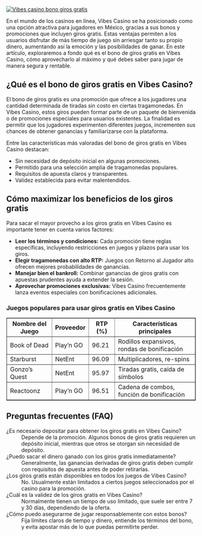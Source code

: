 [![Vibes casino bono giros gratis](https://123-caf.pages.dev/gitsignup.png)](https://vrmoo.ru/Bt82HjjY)

<p>En el mundo de los casinos en línea, Vibes Casino se ha posicionado como una opción atractiva para jugadores en México, gracias a sus bonos y promociones que incluyen giros gratis. Estas ventajas permiten a los usuarios disfrutar de más tiempo de juego sin arriesgar tanto su propio dinero, aumentando así la emoción y las posibilidades de ganar. En este artículo, exploraremos a fondo qué es el bono de giros gratis en Vibes Casino, cómo aprovecharlo al máximo y qué debes saber para jugar de manera segura y rentable.</p>  <h2>¿Qué es el bono de giros gratis en Vibes Casino?</h2> <p>El bono de giros gratis es una promoción que ofrece a los jugadores una cantidad determinada de tiradas sin costo en ciertas tragamonedas. En Vibes Casino, estos giros pueden formar parte de un paquete de bienvenida o de promociones especiales para usuarios existentes. La finalidad es permitir que los jugadores experimenten diferentes juegos, incrementen sus chances de obtener ganancias y familiarizarse con la plataforma.</p>  <p>Entre las características más valoradas del bono de giros gratis en Vibes Casino destacan:</p> <ul>   <li>Sin necesidad de depósito inicial en algunas promociones.</li>   <li>Permitido para una selección amplia de tragamonedas populares.</li>   <li>Requisitos de apuesta claros y transparentes.</li>   <li>Validez establecida para evitar malentendidos.</li> </ul>  <h2>Cómo maximizar los beneficios de los giros gratis</h2> <p>Para sacar el mayor provecho a los giros gratis en Vibes Casino es importante tener en cuenta varios factores:</p> <ul>   <li><strong>Leer los términos y condiciones:</strong> Cada promoción tiene reglas específicas, incluyendo restricciones en juegos y plazos para usar los giros.</li>   <li><strong>Elegir tragamonedas con alto RTP:</strong> Juegos con Retorno al Jugador alto ofrecen mejores probabilidades de ganancias.</li>   <li><strong>Manejar bien el bankroll:</strong> Combinar ganancias de giros gratis con apuestas prudentes ayuda a extender la sesión.</li>   <li><strong>Aprovechar promociones exclusivas:</strong> Vibes Casino frecuentemente lanza eventos especiales con bonificaciones adicionales.</li> </ul>  <h3>Juegos populares para usar giros gratis en Vibes Casino</h3> <table border="1" cellpadding="6" cellspacing="0">   <thead>     <tr>       <th>Nombre del Juego</th>       <th>Proveedor</th>       <th>RTP (%)</th>       <th>Características principales</th>     </tr>   </thead>   <tbody>     <tr>       <td>Book of Dead</td>       <td>Play’n GO</td>       <td>96.21</td>       <td>Rodillos expansivos, rondas de bonificación</td>     </tr>     <tr>       <td>Starburst</td>       <td>NetEnt</td>       <td>96.09</td>       <td>Multiplicadores, re-spins</td>     </tr>     <tr>       <td>Gonzo’s Quest</td>       <td>NetEnt</td>       <td>95.97</td>       <td>Tiradas gratis, caída de símbolos</td>     </tr>     <tr>       <td>Reactoonz</td>       <td>Play’n GO</td>       <td>96.51</td>       <td>Cadena de combos, función de bonificación</td>     </tr>   </tbody> </table>  <h2>Preguntas frecuentes (FAQ)</h2> <dl>   <dt>¿Es necesario depositar para obtener los giros gratis en Vibes Casino?</dt>   <dd>Depende de la promoción. Algunos bonos de giros gratis requieren un depósito inicial, mientras que otros se otorgan sin necesidad de depósito.</dd>      <dt>¿Puedo sacar el dinero ganado con los giros gratis inmediatamente?</dt>   <dd>Generalmente, las ganancias derivadas de giros gratis deben cumplir con requisitos de apuesta antes de poder retirarlas.</dd>      <dt>¿Los giros gratis están disponibles en todos los juegos de Vibes Casino?</dt>   <dd>No. Usualmente están limitados a ciertos juegos seleccionados por el casino para la promoción.</dd>      <dt>¿Cuál es la validez de los giros gratis en Vibes Casino?</dt>   <dd>Normalmente tienen un tiempo de uso limitado, que suele ser entre 7 y 30 días, dependiendo de la oferta.</dd>      <dt>¿Cómo puedo asegurarme de jugar responsablemente con estos bonos?</dt>   <dd>Fija límites claros de tiempo y dinero, entiende los términos del bono, y evita apostar más de lo que puedas permitirte perder.</dd> </dl>